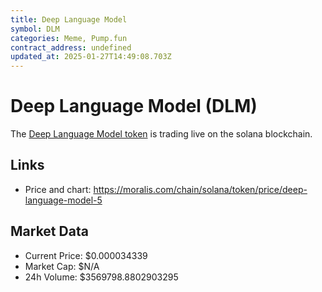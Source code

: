 ```yaml
---
title: Deep Language Model
symbol: DLM
categories: Meme, Pump.fun
contract_address: undefined
updated_at: 2025-01-27T14:49:08.703Z
---
```


# Deep Language Model (DLM)
The [Deep Language Model token](https://moralis.com/chain/solana/token/price/deep-language-model-5) is trading live on the solana blockchain.

## Links
- Price and chart: https://moralis.com/chain/solana/token/price/deep-language-model-5

## Market Data
- Current Price: $0.000034339
- Market Cap: $N/A
- 24h Volume: $3569798.8802903295
